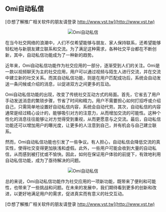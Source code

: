 ## **Omi自动私信**

[😍想了解推广相关软件的朋友请登录 http://www.vst.tw](http://www.vst.tw)

 <center><img src="https://vst.tw/MP4/tuiguang/png/8.png" alt="Omi自动私信"></center>

在当今社交网络的浪潮中，人们不仅希望能够与朋友、家人保持联系，还希望能够轻松地与新朋友建立联系和交流。为了满足这种需求，各种社交平台都在不断创新，其中，自动私信功能成为了一种新的趋势。

近年来，Omi自动私信功能作为社交应用的一部分，逐渐受到人们的关注。Omi是一款以视频聊天为主的社交应用，用户可以通过视频与陌生人进行交流，并在交流中建立新的社交关系。而其自动私信功能，则是在用户匹配成功后，系统会自动发送一条问候或介绍的消息，以促进双方之间更多的互动。

Omi自动私信功能的出现，改变了传统社交互动方式的局面。首先，它省去了用户手动发送消息的繁琐步骤，节省了时间和精力。用户不需要担心如何打招呼或介绍自己，只需简单地设置好自动私信内容，系统会自动代劳。其次，自动私信的内容通常是经过精心设计的，能够吸引对方的注意力，从而增加交流的可能性。这种个性化的消息往往能够让对方觉得受到重视，从而更愿意与之交流。最后，自动私信功能还可以增加用户的曝光度，让更多的人注意到自己，并有机会与自己建立联系。

然而，Omi自动私信功能也引发了一些争议。有人担心，自动私信会降低交流的真实性，使得社交变得更加肤浅和虚假。此外，一些用户可能会收到大量的自动私信，从而感到被打扰或不愉快。因此，如何在保证用户体验的前提下，有效地利用自动私信功能，成为了亟待解决的问题。

 <center><img src="https://vst.tw/MP4/tuiguang/png/8.png" alt="Omi自动私信"></center>

总的来说，Omi自动私信功能作为社交应用的一项新功能，既带来了便利和可能性，也带来了一些挑战和问题。在未来的发展中，我们期待看到更多的创新和改进，以更好地满足用户的需求，促进真实而有意义的社交互动。

[😍想了解推广相关软件的朋友请登录 http://www.vst.tw](http://www.vst.tw)



